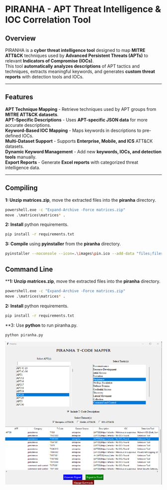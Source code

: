 # **PIRANHA - APT Threat Intelligence & IOC Correlation Tool**  

## **Overview**  
PIRANHA is a **cyber threat intelligence tool** designed to map **MITRE ATT&CK** techniques used by **Advanced Persistent Threats (APTs)** to relevant **Indicators of Compromise (IOCs)**.  
This tool **automatically analyzes descriptions** of APT tactics and techniques, extracts meaningful keywords, and generates **custom threat reports** with detection tools and IOCs.

---

## **Features**
**APT Technique Mapping** - Retrieve techniques used by APT groups from **MITRE ATT&CK datasets**.  
**APT-Specific Descriptions** - Uses **APT-specific JSON data** for more accurate descriptions.  
**Keyword-Based IOC Mapping** - Maps keywords in descriptions to pre-defined IOCs.  
**Multi-Dataset Support** - Supports **Enterprise, Mobile, and ICS** ATT&CK datasets.  
**Dynamic Keyword Management** - Add new **keywords, IOCs, and detection tools** manually.  
**Export Reports** - Generate **Excel reports** with categorized threat intelligence data.  

---

## **Compiling**
**1: Unzip matrices.zip**, move the extracted files into the **piranha** directory.
```bash
powershell.exe -c "Expand-Archive -Force matrices.zip"
move .\matrices\matrices* .
```
**2: Install** python requirements.
```bash
pip install -r requirements.txt
```
**3: Compile** using **pyinstaller** from the **piranha** directory.
```bash
pyinstaller --noconsole --icon=.\images\pin.ico --add-data "files;files" --add-data "files/APT;files/APT" --add-data "enterprise-attack.json;." --add-data "mobile-attack.json;." --add-data "ics-attack.json;." piranha.py
```

## **Command Line**
****1: Unzip matrices.zip**, move the extracted files into the **piranha** directory.
```bash
powershell.exe -c "Expand-Archive -Force matrices.zip"
move .\matrices\matrices* .
```
**2: Install** python requirements.
```bash
pip install -r requirements.txt
```
**3: Use **python** to run piranha.py.
```bash
python piranha.py
```

![plot](./images/usage.png)
